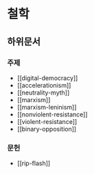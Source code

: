 # 철학

## 하위문서

### 주제

- [[digital-democracy]]
- [[accelerationism]]
- [[neutrality-myth]]
- [[marxism]]
- [[marxism-leninism]]
- [[nonviolent-resistance]]
- [[violent-resistance]]
- [[binary-opposition]]

### 문헌

- [[rip-flash]]
